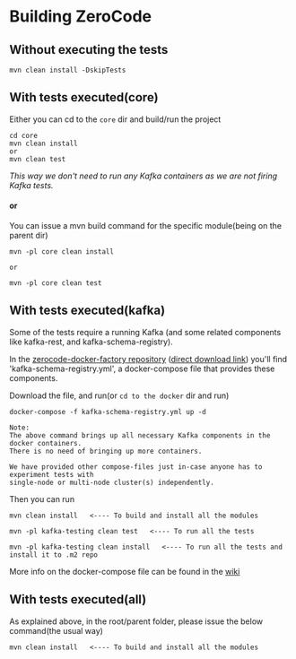 # Building ZeroCode 

## Without executing the tests
```
mvn clean install -DskipTests
```
## With tests executed(core)
Either you can cd to the `core` dir and build/run the project
```
cd core
mvn clean install 
or
mvn clean test
```
_This way we don't need to run any Kafka containers as we are not firing Kafka tests._

#### or

You can issue a mvn build command for the specific module(being on the parent dir)
```
mvn -pl core clean install

or

mvn -pl core clean test
```

## With tests executed(kafka)
Some of the tests require a running Kafka (and some related components like kafka-rest, and kafka-schema-registry).

In the [zerocode-docker-factory repository](https://github.com/authorjapps/zerocode-docker-factory/) ([direct download link](https://raw.githubusercontent.com/authorjapps/zerocode-docker-factory/master/compose/kafka-schema-registry.yml)) 
you'll find 'kafka-schema-registry.yml', a docker-compose file that provides these components.

Download the file, and run(or `cd to the docker` dir and run)
```
docker-compose -f kafka-schema-registry.yml up -d

Note:
The above command brings up all necessary Kafka components in the docker containers. 
There is no need of bringing up more containers. 

We have provided other compose-files just in-case anyone has to experiment tests with 
single-node or multi-node cluster(s) independently.
```

Then you can run
```
mvn clean install   <---- To build and install all the modules

mvn -pl kafka-testing clean test   <---- To run all the tests

mvn -pl kafka-testing clean install   <---- To run all the tests and install it to .m2 repo

```

More info on the docker-compose file can be found in the [wiki](https://github.com/authorjapps/zerocode-docker-factory/wiki/Docker-container-for-Kafka-and-Schema-Registry)

## With tests executed(all)
As explained above, in the root/parent folder, please issue the below command(the usual way)

```
mvn clean install   <---- To build and install all the modules
```
